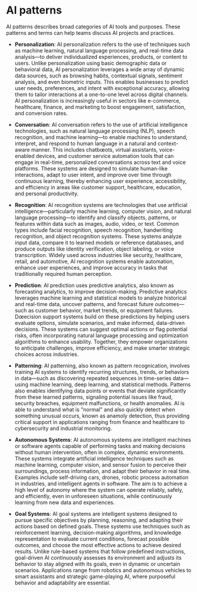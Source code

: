 # AI patterns

AI patterns describes broad categories of AI tools and purposes. These patterns
and terms can help teams discuss AI projects and practices.

* **Personalization**: AI personalization refers to the use of techniques such
as machine learning, natural language processing, and real-time data analysis—to
deliver individualized experiences, products, or content to users. Unlike
personalization using basic demographic data or behavioral data, AI
personalization leverages a wide array of dynamic data sources, such as browsing
habits, contextual signals, sentiment analysis, and even biometric inputs. This
enables businesses to predict user needs, preferences, and intent with
exceptional accuracy, allowing them to tailor interactions at a one-to-one level
across digital channels. AI personalization is increasingly useful in sectors
like e-commerce, healthcare, finance, and marketing to boost engagement,
satisfaction, and conversion rates.

* **Conversation**: AI conversation refers to the use of artificial intelligence
technologies, such as natural language processing (NLP), speech recognition, and
machine learning—to enable machines to understand, interpret, and respond to
human language in a natural and context-aware manner. This includes chatbœots,
virtual assistants, voice-enabled devices, and customer service automation tools
that can engage in real-time, personalized conversations across text and voice
platforms. These systems are designed to simulate human-like interactions, adapt
to user intent, and improve over time through continuous learning, thereby
enhancing user experience, accessibility, and efficiency in areas like customer
support, healthcare, education, and personal productivity.

* **Recognition**: AI recognition systems are technologies that use artificial
intelligence—particularly machine learning, computer vision, and natural
language processing—to identify and classify objects, patterns, or features
within data such as images, audio, video, or text. Common types include facial
recognition, speech recognition, handwriting recognition, and object recognition
systems. These systems analyze input data, compare it to learned models or
reference databases, and produce outputs like identity verification, object
labeling, or voice transcription. Widely used across industries like security,
healthcare, retail, and automotive, AI recognition systems enable automation,
enhance user experiences, and improve accuracy in tasks that traditionally
required human perception.

* **Prediction**: AI prediction uses predictive analytics, also known as
forecasting analytics, to improve decision-making. Predictive analytics
leverages machine learning and statistical models to analyze historical and
real-time data, uncover patterns, and forecast future outcomes—such as customer
behavior, market trends, or equipment failures. Dœecision support systems build
on these predictions by helping users evaluate options, simulate scenarios, and
make informed, data-driven decisions. These systems can suggest optimal actions
or flag potential risks, often incorporating natural language processing and
optimization algorithms to enhance usability. Together, they empower
organizations to anticipate challenges, improve efficiency, and make smarter
strategic choices across industries.

* **Patterning**: AI patterning, also known as pattern recognication, involves
training AI systems to identify recurring structures, trends, or behaviors in
data—such as discovering repeated sequences in time-series data—using machine
learning, deep learning, and statistical methods. Patterns also enables
identifying data points or events that deviate significantly from these learned
patterns, signaling potential issues like fraud, security breaches, equipment
malfunctions, or health anomalies. AI is able to understand what is "normal" and
also quickly detect when something unusual occurs, known as anamoly detection,
thus providing critical support in applications ranging from finance and
healthcare to cybersecurity and industrial monitoring.

* **Autonomous Systems**: AI autonomous systems are intelligent machines or
software agents capable of performing tasks and making decisions without human
intervention, often in complex, dynamic environments. These systems integrate
artificial intelligence techniques such as machine learning, computer vision,
and sensor fusion to perceive their surroundings, process information, and adapt
their behavior in real time. Examples include self-driving cars, drones, robotic
process automation in industries, and intelligent agents in software. The aim is
to achieve a high level of autonomy where the system can operate reliably,
safely, and efficiently, even in unforeseen situations, while continuously
learning from new data and experiences.

* **Goal Systems**: AI goal systems are intelligent systems designed to pursue
specific objectives by planning, reasoning, and adapting their actions based on
defined goals. These systems use techniques such as reinforcement learning,
decision-making algorithms, and knowledge representation to evaluate current
conditions, forecast possible outcomes, and choose the most effective actions to
achieve desired results. Unlike rule-based systems that follow predefined
instructions, goal-driven AI continuously assesses its environment and adjusts
its behavior to stay aligned with its goals, even in dynamic or uncertain
scenarios. Applications range from robotics and autonomous vehicles to smart
assistants and strategic game-playing AI, where purposeful behavior and
adaptability are essential.
